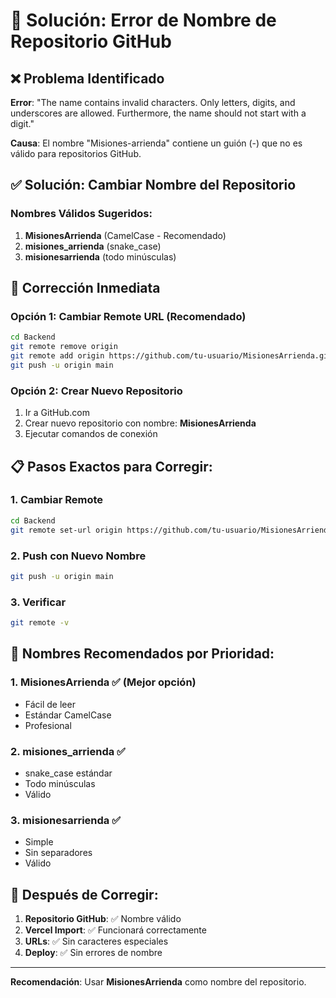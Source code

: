 # 🔧 Solución: Error de Nombre de Repositorio GitHub

## ❌ Problema Identificado
**Error**: "The name contains invalid characters. Only letters, digits, and underscores are allowed. Furthermore, the name should not start with a digit."

**Causa**: El nombre "Misiones-arrienda" contiene un guión (-) que no es válido para repositorios GitHub.

## ✅ Solución: Cambiar Nombre del Repositorio

### Nombres Válidos Sugeridos:
1. **MisionesArrienda** (CamelCase - Recomendado)
2. **misiones_arrienda** (snake_case)
3. **misionesarrienda** (todo minúsculas)

## 🔧 Corrección Inmediata

### Opción 1: Cambiar Remote URL (Recomendado)
```bash
cd Backend
git remote remove origin
git remote add origin https://github.com/tu-usuario/MisionesArrienda.git
git push -u origin main
```

### Opción 2: Crear Nuevo Repositorio
1. Ir a GitHub.com
2. Crear nuevo repositorio con nombre: **MisionesArrienda**
3. Ejecutar comandos de conexión

## 📋 Pasos Exactos para Corregir:

### 1. Cambiar Remote
```bash
cd Backend
git remote set-url origin https://github.com/tu-usuario/MisionesArrienda.git
```

### 2. Push con Nuevo Nombre
```bash
git push -u origin main
```

### 3. Verificar
```bash
git remote -v
```

## 🎯 Nombres Recomendados por Prioridad:

### 1. **MisionesArrienda** ✅ (Mejor opción)
- Fácil de leer
- Estándar CamelCase
- Profesional

### 2. **misiones_arrienda** ✅
- snake_case estándar
- Todo minúsculas
- Válido

### 3. **misionesarrienda** ✅
- Simple
- Sin separadores
- Válido

## 🚀 Después de Corregir:

1. **Repositorio GitHub**: ✅ Nombre válido
2. **Vercel Import**: ✅ Funcionará correctamente
3. **URLs**: ✅ Sin caracteres especiales
4. **Deploy**: ✅ Sin errores de nombre

---

**Recomendación**: Usar **MisionesArrienda** como nombre del repositorio.
